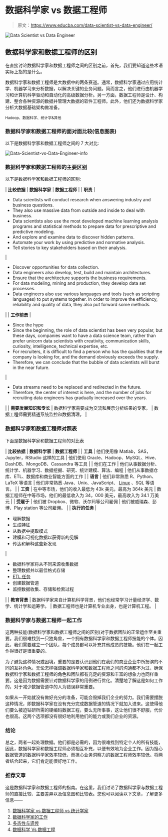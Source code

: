 # 数据科学家 vs 数据工程师

> 原文：<https://www.educba.com/data-scientist-vs-data-engineer/>

![Data Scientist vs Data Engineer](img/95d96bb8923211d8776328a6327dd949.png)



## 数据科学家和数据工程师的区别

在直接讨论数据科学家和数据工程师之间的区别之前，首先，我们要知道这些术语实际上指的是什么。

数据科学家和数据工程师是大数据中的两条赛道。通常，数据科学家通过应用统计学、机器学习来分析数据，以解决关键的业务问题。简而言之，他们进行由机器学习和计算机科学驱动和自动化的高级数据分析。另一方面，数据工程师是设计、构建、整合各种资源的数据并管理大数据的软件工程师。此外，他们还为数据科学家分析大数据基础架构做准备。

<small>Hadoop、数据科学、统计学&其他</small>

### 数据科学家和数据工程师的面对面比较(信息图表)

以下是数据科学家和数据工程师之间的 7 大对比:

![Data-Scientist-vs-Data-Engineer-info](img/3b2b5b8938e698b39f94dab4d08cd0ea.png)



### 数据科学家和数据工程师的主要区别

以下是数据科学家和数据工程师的区别:

| **比较依据** | **数据科学家** | **数据工程师** |
| **职责** | 

*   Data scientists will conduct research when answering industry and business questions.
*   They also use massive data from outside and inside to deal with business.
*   Data scientists also use the most developed machine learning analysis programs and statistical methods to prepare data for prescriptive and predictive modeling.
*   And explore and examine data to discover hidden patterns.
*   Automate your work by using predictive and normative analysis.
*   Tell stories to key stakeholders based on their analysis.

 | 

*   Discover opportunities for data collection.
*   Data engineers also develop, test, build and maintain architectures.
*   Ensure that the architecture supports the business requirements.
*   For data modeling, mining and production, they develop data set processes.
*   Data engineers also use various languages and tools (such as scripting languages) to put systems together. In order to improve the efficiency, reliability and quality of data, they also put forward some methods.

 |
| **工作前景** | 

*   Since the hype
*   Since the beginning, the role of data scientist has been very popular, but these days, companies want to have a data science team, rather than prefer unicorn data scientists with creativity, communication skills, curiosity, intelligence, technical expertise, etc.
*   For recruiters, it is difficult to find a person who has the qualities that the company is looking for, and the demand obviously exceeds the supply.
*   Therefore, we can conclude that the bubble of data scientists will burst in the near future.

 | 

*   Data streams need to be replaced and redirected in the future.
*   Therefore, the center of interest is here, and the number of jobs for recruiting data engineers has gradually increased over the years.

 |
| **需要发展知识和专长** | 数据科学家需要成为交流和展示分析结果的专家。 | 数据工程师需要精通系统监控和数据清理。 |

### 数据科学家和数据工程师对照表

下面是数据科学家和数据工程师的对比表

| **比较依据** | **数据科学家** | **数据工程师** |
| **工具** | 他们使用像 Matlab，SAS，Jupyter，RStudio 这样的工具 | 他们使用 Oracle、Hadoop、MySQL、Hive、DashDB、MongoDB、Cassandra 等工具 |
| 他们在工作 | 他们从事数据分析、统计学、机器学习、数据挖掘、研究、统计建模、算法、编程 | 他们从事数据仓库、ETL、数据库和商业智能方面的工作 |
| **语言** | 他们非常熟悉 R、Python、LaTeX 等语言 | 他们非常熟悉 Java、Unix、JavaScript、 [Linux](https://www.educba.com/what-is-linux/) 、SQL 等语言。 |
| **工资** | 在中等市场，他们的收入最低为 43k 美元，最高为 364k 美元 | 数据工程师在中等市场，他们的最低收入为 34，000 美元，最高收入为 34.1 万美元 |
| **受雇于** | 他们被 Dropbox、微软、沃尔玛等公司雇佣 | 他们被威瑞森、彭博、Play station 等公司雇佣。 |
| **执行的任务** | 

*   理解数据
*   生成特征
*   从数据中提取模式
*   建模和可视化数据以获得新的见解
*   传达和解释这些新发现

 | 

*   数据科学家将从不同来源收集数据
*   整理数据并以最佳格式存储
*   [ETL 任务](https://www.educba.com/etl-process/)
*   创建数据管道
*   监控数据收集、存储和检索过程

 |
| **教育背景** | 数据科学家来自计算机科学背景，他们也经常学习计量经济学、数学、统计学和运筹学。 | 数据工程师也是计算机专业出身，也是计算机工程。 |

### 数据科学家与数据工程师一起工作

这两种技能(数据科学家和数据工程师之间的区别)对于数据团队的正常运作至关重要。我们很难找到一只独角兽，一个拥有数据科学家和数据工程师技能的个体。因此，我们需要建立一个团队，每个成员都可以补充其他成员的技能。他们在一起工作得很好是很重要的。

为了避免这种情况或困境，重要的是要认识到他们在我们的商业企业中所扮演的不同的互补角色。无论怎样强调数据科学家和数据工程师之间的沟通都不为过，确保数据科学家和数据工程师的角色和团队都有充足的资源和丰富的想象力也同样重要。这是因为数据需要针对数据科学家的用例进行优化。清楚地了解这是如何工作的，对于减少数据管道中的人为错误非常重要。

如果从一开始就没有做好充分的准备，可能会毁掉我们企业的努力。我们需要摆脱这种情况，即数据科学家在没有充分完成数据管道的情况下就加入进来。这使得他们要么被迫钻研所需的硬编码数据工程，要么无所事事，这让他们很不舒服，代价也很高。这两个选项都没有很好地利用他们的能力或我们企业的资源。

### 结论

总之，两者一起处理数据。他们都是必需的，因为很难找到特定个人的所有技能，因此，数据科学家和数据工程师必须相互补充，以便有效地为企业工作。因为担心数据管道的数据科学家效率较低，而担心业务洞察力的数据工程师效率较低。将两者结合起来，它们肯定能很好地工作。

### 推荐文章

这是数据科学家和数据工程师的指南。在这里，我们讨论了数据科学家与数据工程师的直接比较、主要差异以及信息图和比较表。您也可以阅读以下文章，了解更多信息——

1.  [数据科学家 vs 数据工程师 vs 统计学家](https://www.educba.com/data-scientist-vs-data-engineer-vs-statistician/)
2.  [数据科学家的工作](https://www.educba.com/data-scientist-work/)
3.  [多态性与遗传](https://www.educba.com/polymorphism-vs-inheritance/)
4.  [数据科学 Vs 数据工程](https://www.educba.com/data-science-vs-data-engineering/)





